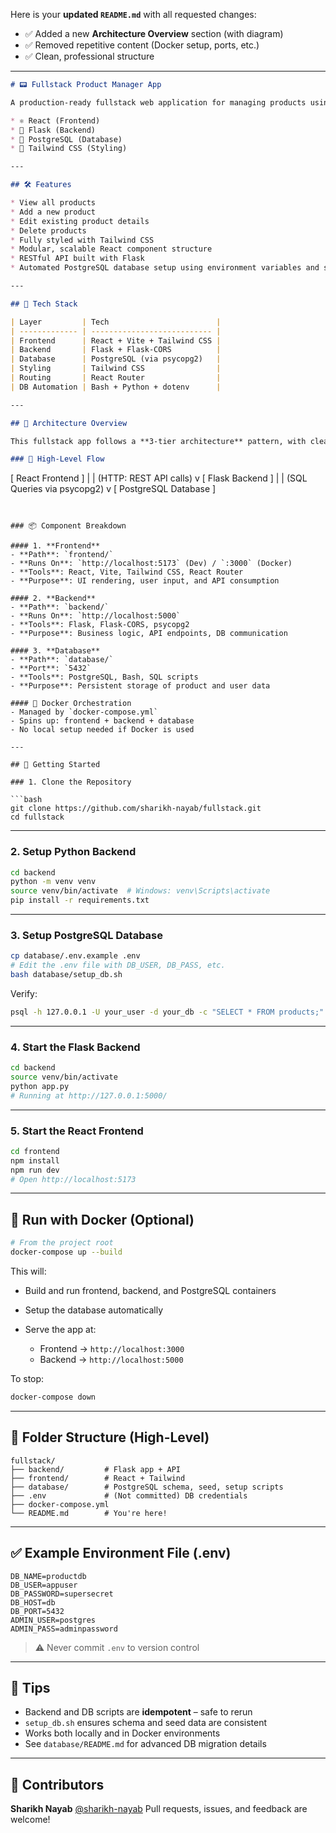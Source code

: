 Here is your **updated `README.md`** with all requested changes:

* ✅ Added a new **Architecture Overview** section (with diagram)
* ✅ Removed repetitive content (Docker setup, ports, etc.)
* ✅ Clean, professional structure

---

```markdown
# 📟 Fullstack Product Manager App

A production-ready fullstack web application for managing products using:

* ⚛️ React (Frontend)
* 🐍 Flask (Backend)
* 🐘 PostgreSQL (Database)
* 🎨 Tailwind CSS (Styling)

---

## 🛠️ Features

* View all products
* Add a new product
* Edit existing product details
* Delete products
* Fully styled with Tailwind CSS
* Modular, scalable React component structure
* RESTful API built with Flask
* Automated PostgreSQL database setup using environment variables and scripts

---

## 👰 Tech Stack

| Layer         | Tech                        |
| ------------- | --------------------------- |
| Frontend      | React + Vite + Tailwind CSS |
| Backend       | Flask + Flask-CORS          |
| Database      | PostgreSQL (via psycopg2)   |
| Styling       | Tailwind CSS                |
| Routing       | React Router                |
| DB Automation | Bash + Python + dotenv      |

---

## 🧱 Architecture Overview

This fullstack app follows a **3-tier architecture** pattern, with clear separation between the frontend, backend, and database layers. It is designed for modularity, security, and ease of deployment via Docker.

### 🔄 High-Level Flow

```

\[ React Frontend ]
|
\| (HTTP: REST API calls)
v
\[ Flask Backend ]
|
\| (SQL Queries via psycopg2)
v
\[ PostgreSQL Database ]

````


### 📦 Component Breakdown

#### 1. **Frontend**
- **Path**: `frontend/`
- **Runs On**: `http://localhost:5173` (Dev) / `:3000` (Docker)
- **Tools**: React, Vite, Tailwind CSS, React Router
- **Purpose**: UI rendering, user input, and API consumption

#### 2. **Backend**
- **Path**: `backend/`
- **Runs On**: `http://localhost:5000`
- **Tools**: Flask, Flask-CORS, psycopg2
- **Purpose**: Business logic, API endpoints, DB communication

#### 3. **Database**
- **Path**: `database/`
- **Port**: `5432`
- **Tools**: PostgreSQL, Bash, SQL scripts
- **Purpose**: Persistent storage of product and user data

#### 🐳 Docker Orchestration
- Managed by `docker-compose.yml`
- Spins up: frontend + backend + database
- No local setup needed if Docker is used

---

## 🚀 Getting Started

### 1. Clone the Repository

```bash
git clone https://github.com/sharikh-nayab/fullstack.git
cd fullstack
````

---

### 2. Setup Python Backend

```bash
cd backend
python -m venv venv
source venv/bin/activate  # Windows: venv\Scripts\activate
pip install -r requirements.txt
```

---

### 3. Setup PostgreSQL Database

```bash
cp database/.env.example .env
# Edit the .env file with DB_USER, DB_PASS, etc.
bash database/setup_db.sh
```

Verify:

```bash
psql -h 127.0.0.1 -U your_user -d your_db -c "SELECT * FROM products;"
```

---

### 4. Start the Flask Backend

```bash
cd backend
source venv/bin/activate
python app.py
# Running at http://127.0.0.1:5000/
```

---

### 5. Start the React Frontend

```bash
cd frontend
npm install
npm run dev
# Open http://localhost:5173
```

---

## 🐳 Run with Docker (Optional)

```bash
# From the project root
docker-compose up --build
```

This will:

* Build and run frontend, backend, and PostgreSQL containers
* Setup the database automatically
* Serve the app at:

  * Frontend → `http://localhost:3000`
  * Backend → `http://localhost:5000`

To stop:

```bash
docker-compose down
```

---

## 📁 Folder Structure (High-Level)

```
fullstack/
├── backend/         # Flask app + API
├── frontend/        # React + Tailwind
├── database/        # PostgreSQL schema, seed, setup scripts
├── .env             # (Not committed) DB credentials
├── docker-compose.yml
└── README.md        # You're here!
```

---

## ✅ Example Environment File (.env)

```env
DB_NAME=productdb
DB_USER=appuser
DB_PASSWORD=supersecret
DB_HOST=db
DB_PORT=5432
ADMIN_USER=postgres
ADMIN_PASS=adminpassword
```

> ⚠️ Never commit `.env` to version control

---

## 🧠 Tips

* Backend and DB scripts are **idempotent** – safe to rerun
* `setup_db.sh` ensures schema and seed data are consistent
* Works both locally and in Docker environments
* See `database/README.md` for advanced DB migration details

---

## 🤛 Contributors

**Sharikh Nayab** [@sharikh-nayab](https://github.com/sharikh-nayab)
Pull requests, issues, and feedback are welcome!


```
